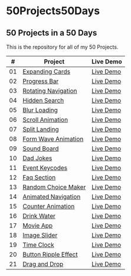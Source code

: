 # 50Projects50Days

## 50 Projects in a 50 Days

This is the repository for all of my 50 Projects.

|  #  | Project                                                                                                           | Live Demo                                                                          |
| :-: | ----------------------------------------------------------------------------------------------------------------- | ---------------------------------------------------------------------------------- |
| 01  | [Expanding Cards](https://github.com/karthickraja-kr/50Projects50Days/tree/main/Day-01-Expanding-Cards)           | [Live Demo](https://karthickraja.me/50Projects50Days/Day-01-Expanding-Cards/)      |
| 02  | [Progress Bar](https://github.com/karthickraja-kr/50Projects50Days/tree/main/Day-02-Progress-Bar)                 | [Live Demo](https://karthickraja.me/50Projects50Days/Day-02-Progress-Bar/)         |
| 03  | [Rotating Navigation](https://github.com/karthickraja-kr/50Projects50Days/tree/main/Day-03-Rotating-Navigation)   | [Live Demo](https://karthickraja.me/50Projects50Days/Day-03-Rotating-Navigation/)  |
| 04  | [Hidden Search](https://github.com/karthickraja-kr/50Projects50Days/tree/main/Day-04-Hidden-Search)               | [Live Demo](https://karthickraja.me/50Projects50Days/Day-04-Hidden-Search/)        |
| 05  | [Blur Loading](https://github.com/karthickraja-kr/50Projects50Days/tree/main/Day-05-Blur-Loading)                 | [Live Demo](https://karthickraja.me/50Projects50Days/Day-05-Blur-Loading/)         |
| 06  | [Scroll Animation](https://github.com/karthickraja-kr/50Projects50Days/tree/main/Day-06-Scroll-Animation)         | [Live Demo](https://karthickraja.me/50Projects50Days/Day-06-Scroll-Animation/)     |
| 07  | [Split Landing](https://github.com/karthickraja-kr/50Projects50Days/tree/main/Day-07-Split-Landing)               | [Live Demo](https://karthickraja.me/50Projects50Days/Day-07-Split-Landing/)        |
| 08  | [Form Wave Animation](https://github.com/karthickraja-kr/50Projects50Days/tree/main/Day-08-Form-Wave-Animation)   | [Live Demo](https://karthickraja.me/50Projects50Days/Day-08-Form-Wave-Animation/)  |
| 09  | [Sound Board](https://github.com/karthickraja-kr/50Projects50Days/tree/main/Day-09-Sound-Board)                   | [Live Demo](https://karthickraja.me/50Projects50Days/Day-09-Sound-Board/)          |
| 10  | [Dad Jokes](https://github.com/karthickraja-kr/50Projects50Days/tree/main/Day-10-Dad-Jokes)                       | [Live Demo](https://karthickraja.me/50Projects50Days/Day-10-Dad-Jokes/)            |
| 11  | [Event Keycodes](https://github.com/karthickraja-kr/50Projects50Days/tree/main/Day-11-Event-Keycodes)             | [Live Demo](https://karthickraja.me/50Projects50Days/Day-11-Event-Keycodes/)       |
| 12  | [Faq Section](https://github.com/karthickraja-kr/50Projects50Days/tree/main/Day-12-Faq-Section)                   | [Live Demo](https://karthickraja.me/50Projects50Days/Day-12-Faq-Section/)          |
| 13  | [Random Choice Maker](https://github.com/karthickraja-kr/50Projects50Days/tree/main/Day-13-Random-Choice-Maker)   | [Live Demo](https://karthickraja.me/50Projects50Days/Day-13-Random-Choice-Maker/)  |
| 14  | [Animated Navigation](https://github.com/karthickraja-kr/50Projects50Days/tree/main/Day-14-Animated-Navigation)   | [Live Demo](https://karthickraja.me/50Projects50Days/Day-14-Animated-Navigation/)  |
| 15  | [Counter Animation](https://github.com/karthickraja-kr/50Projects50Days/tree/main/Day-15-Counter-Animation)       | [Live Demo](https://karthickraja.me/50Projects50Days/Day-15-Counter-Animation/)    |
| 16  | [Drink Water](https://github.com/karthickraja-kr/50Projects50Days/tree/main/Day-16-Drink-Water)                   | [Live Demo](https://karthickraja.me/50Projects50Days/Day-16-Drink-Water/)          |
| 17  | [Movie App](https://github.com/karthickraja-kr/50Projects50Days/tree/main/Day-17-Movie-App)                       | [Live Demo](https://karthickraja.me/50Projects50Days/Day-17-Movie-App/)            |
| 18  | [Image Slider](https://github.com/karthickraja-kr/50Projects50Days/tree/main/Day-18-Image-Slider)                 | [Live Demo](https://karthickraja.me/50Projects50Days/Day-18-Image-Slider/)         |
| 19  | [Time Clock](https://github.com/karthickraja-kr/50Projects50Days/tree/main/Day-19-Time-Clock)                     | [Live Demo](https://karthickraja.me/50Projects50Days/Day-19-Time-Clock/)           |
| 20  | [Button Ripple Effect](https://github.com/karthickraja-kr/50Projects50Days/tree/main/Day-20-Button-Ripple-Effect) | [Live Demo](https://karthickraja.me/50Projects50Days/Day-20-Button-Ripple-Effect/) |
| 21  | [Drag and Drop](https://github.com/karthickraja-kr/50Projects50Days/tree/main/Day-21-Drag-and-Drop)               | [Live Demo](https://karthickraja.me/50Projects50Days/Day-21-Drag-and-Drop/)        |
